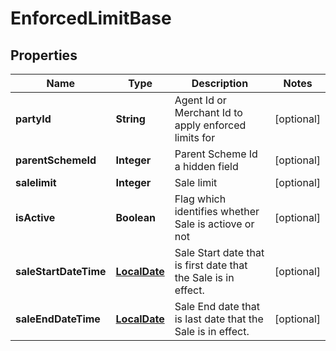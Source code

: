 
# EnforcedLimitBase

## Properties
Name | Type | Description | Notes
------------ | ------------- | ------------- | -------------
**partyId** | **String** | Agent Id or Merchant Id to apply enforced limits for |  [optional]
**parentSchemeId** | **Integer** | Parent Scheme Id a hidden field |  [optional]
**salelimit** | **Integer** | Sale limit |  [optional]
**isActive** | **Boolean** | Flag which identifies whether Sale is actiove or not |  [optional]
**saleStartDateTime** | [**LocalDate**](LocalDate.md) | Sale Start date that is first date that the Sale is in effect. |  [optional]
**saleEndDateTime** | [**LocalDate**](LocalDate.md) | Sale End date that is last date that the Sale is in effect. |  [optional]




